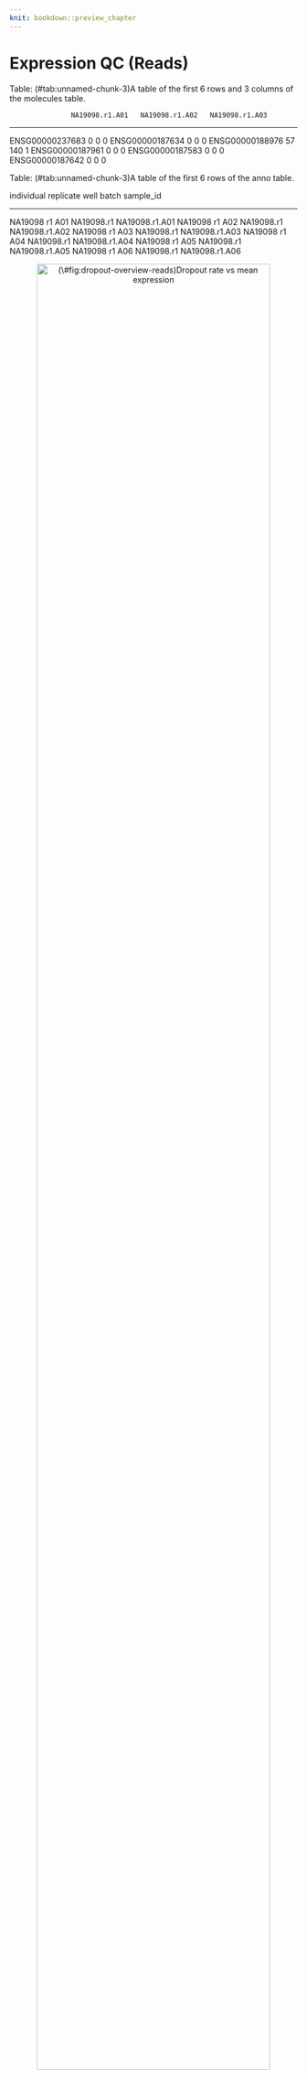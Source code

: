 ```yaml
---
knit: bookdown::preview_chapter
---
```


# Expression QC (Reads)






Table: (\#tab:unnamed-chunk-3)A table of the first 6 rows and 3 columns of the molecules table.

                   NA19098.r1.A01   NA19098.r1.A02   NA19098.r1.A03
----------------  ---------------  ---------------  ---------------
ENSG00000237683                 0                0                0
ENSG00000187634                 0                0                0
ENSG00000188976                57              140                1
ENSG00000187961                 0                0                0
ENSG00000187583                 0                0                0
ENSG00000187642                 0                0                0



Table: (\#tab:unnamed-chunk-3)A table of the first 6 rows of the anno table.

individual   replicate   well   batch        sample_id      
-----------  ----------  -----  -----------  ---------------
NA19098      r1          A01    NA19098.r1   NA19098.r1.A01 
NA19098      r1          A02    NA19098.r1   NA19098.r1.A02 
NA19098      r1          A03    NA19098.r1   NA19098.r1.A03 
NA19098      r1          A04    NA19098.r1   NA19098.r1.A04 
NA19098      r1          A05    NA19098.r1   NA19098.r1.A05 
NA19098      r1          A06    NA19098.r1   NA19098.r1.A06 









<div class="figure" style="text-align: center">
<img src="06-exprs-qc-reads_files/figure-html/dropout-overview-reads-1.png" alt="(\#fig:dropout-overview-reads)Dropout rate vs mean expression" width="90%" />
<p class="caption">(\#fig:dropout-overview-reads)Dropout rate vs mean expression</p>
</div>

<div class="figure" style="text-align: center">
<img src="06-exprs-qc-reads_files/figure-html/top50-gene-expr-reads-1.png" alt="(\#fig:top50-gene-expr-reads)Number of total counts consumed by the top 50 expressed genes" width="90%" />
<p class="caption">(\#fig:top50-gene-expr-reads)Number of total counts consumed by the top 50 expressed genes</p>
</div>




Table: (\#tab:unnamed-chunk-9)The number of genes removed by gene filter (FALSE)

filter_genes     Freq
-------------  ------
FALSE            2445
TRUE            16281

<div class="figure" style="text-align: center">
<img src="06-exprs-qc-reads_files/figure-html/total-counts-hist-reads-1.png" alt="(\#fig:total-counts-hist-reads)Histogram of library sizes for all cells" width="90%" />
<p class="caption">(\#fig:total-counts-hist-reads)Histogram of library sizes for all cells</p>
</div>




Table: (\#tab:unnamed-chunk-11)The number of cells removed by total counts filter (FALSE)

filter_by_total_counts    Freq
-----------------------  -----
FALSE                      180
TRUE                       684

<div class="figure" style="text-align: center">
<img src="06-exprs-qc-reads_files/figure-html/total-features-hist-reads-1.png" alt="(\#fig:total-features-hist-reads)Histogram of the number of detected genes in all cells" width="90%" />
<p class="caption">(\#fig:total-features-hist-reads)Histogram of the number of detected genes in all cells</p>
</div>




Table: (\#tab:unnamed-chunk-13)The number of cells removed by total features filter (FALSE)

filter_by_expr_features    Freq
------------------------  -----
FALSE                        16
TRUE                        848

<div class="figure" style="text-align: center">
<img src="06-exprs-qc-reads_files/figure-html/total-features-vs-counts-reads-1.png" alt="(\#fig:total-features-vs-counts-reads)Library size vs number of detected genes" width="90%" />
<p class="caption">(\#fig:total-features-vs-counts-reads)Library size vs number of detected genes</p>
</div>

<div class="figure" style="text-align: center">
<img src="06-exprs-qc-reads_files/figure-html/mt-vs-counts-reads-1.png" alt="(\#fig:mt-vs-counts-reads)Percentage of counts in MT genes" width="90%" />
<p class="caption">(\#fig:mt-vs-counts-reads)Percentage of counts in MT genes</p>
</div>

<div class="figure" style="text-align: center">
<img src="06-exprs-qc-reads_files/figure-html/ercc-vs-counts-reads-1.png" alt="(\#fig:ercc-vs-counts-reads)Percentage of counts in ERCCs" width="90%" />
<p class="caption">(\#fig:ercc-vs-counts-reads)Percentage of counts in ERCCs</p>
</div>




Table: (\#tab:unnamed-chunk-15)The number of cells removed by ERCC filter (FALSE)

filter_by_ERCC    Freq
---------------  -----
FALSE              103
TRUE               761




Table: (\#tab:unnamed-chunk-17)The number of cells removed by MT filter (FALSE)

filter_by_MT    Freq
-------------  -----
FALSE             18
TRUE             846




Table: (\#tab:unnamed-chunk-19)The number of cells removed by default filter (FALSE)

Var1     Freq
------  -----
FALSE      37
TRUE      827


```
## The following cells/samples are detected as outliers:
## NA19098.r1.B10
## NA19098.r1.D07
## NA19098.r1.E04
## NA19098.r1.F06
## NA19098.r1.H08
## NA19098.r1.H09
## NA19098.r2.A01
## NA19098.r2.A06
## NA19098.r2.A09
## NA19098.r2.A12
## NA19098.r2.B01
## NA19098.r2.B11
## NA19098.r2.B12
## NA19098.r2.C04
## NA19098.r2.C09
## NA19098.r2.D02
## NA19098.r2.D03
## NA19098.r2.D09
## NA19098.r2.E04
## NA19098.r2.E07
## NA19098.r2.F01
## NA19098.r2.F11
## NA19098.r2.G01
## NA19098.r2.G05
## NA19098.r2.G10
## NA19098.r2.H01
## NA19098.r2.H07
## NA19098.r2.H08
## NA19098.r2.H12
## NA19098.r3.A05
## NA19098.r3.A07
## NA19098.r3.B02
## NA19098.r3.C07
## NA19098.r3.E05
## NA19098.r3.E08
## NA19098.r3.E09
## NA19098.r3.F11
## NA19098.r3.F12
## NA19098.r3.G02
## NA19098.r3.G03
## NA19098.r3.G04
## NA19098.r3.G11
## NA19098.r3.G12
## NA19098.r3.H08
## NA19101.r1.A01
## NA19101.r1.A12
## NA19101.r1.B01
## NA19101.r1.B06
## NA19101.r1.E09
## NA19101.r1.E11
## NA19101.r1.F05
## NA19101.r1.F10
## NA19101.r1.G01
## NA19101.r1.G06
## NA19101.r1.H04
## NA19101.r1.H09
## NA19101.r2.A03
## NA19101.r2.C10
## NA19101.r2.E05
## NA19101.r2.F02
## NA19101.r2.H04
## NA19101.r2.H10
## NA19101.r3.A02
## NA19101.r3.A03
## NA19101.r3.A05
## NA19101.r3.A09
## NA19101.r3.B05
## NA19101.r3.C01
## NA19101.r3.C09
## NA19101.r3.C12
## NA19101.r3.D01
## NA19101.r3.D04
## NA19101.r3.D07
## NA19101.r3.D09
## NA19101.r3.E08
## NA19101.r3.F09
## NA19101.r3.G09
## NA19101.r3.H01
## NA19101.r3.H03
## NA19101.r3.H07
## NA19101.r3.H09
## NA19239.r1.F05
## NA19239.r1.G05
## NA19239.r2.B01
## NA19239.r2.B03
## NA19239.r2.B10
## NA19239.r2.B11
## NA19239.r2.C03
## NA19239.r2.C06
## NA19239.r2.C08
## NA19239.r2.D07
## NA19239.r2.D09
## NA19239.r2.E09
## NA19239.r2.F04
## NA19239.r2.F06
## NA19239.r2.F07
## NA19239.r2.F12
## NA19239.r2.G03
## NA19239.r2.G08
## NA19239.r2.H02
## NA19239.r2.H03
## NA19239.r2.H07
## NA19239.r3.A01
## NA19239.r3.B09
## NA19239.r3.C04
## NA19239.r3.C07
## NA19239.r3.E01
## NA19239.r3.E03
## NA19239.r3.E12
## NA19239.r3.H02
## NA19239.r3.H10
## Variables with highest loadings for PC1 and PC2:
## 
##                                            PC1         PC2
## ---------------------------------  -----------  ----------
## pct_counts_feature_controls          0.5057646   0.2473134
## pct_counts_top_100_features          0.4888852   0.2277068
## n_detected_feature_controls          0.0231277   0.6235516
## log10_counts_feature_controls       -0.1226860   0.6576822
## total_features                      -0.4655518   0.2219694
## log10_counts_endogenous_features    -0.5223679   0.1278782
```

<div class="figure" style="text-align: center">
<img src="06-exprs-qc-reads_files/figure-html/auto-cell-filt-reads-1.png" alt="(\#fig:auto-cell-filt-reads)PCA plot used for automatic detection of cell outliers" width="90%" />
<p class="caption">(\#fig:auto-cell-filt-reads)PCA plot used for automatic detection of cell outliers</p>
</div>


Table: (\#tab:unnamed-chunk-20)The number of cells removed by automatic filter (FALSE)

Var1     Freq
------  -----
FALSE     753
TRUE      111




Table: (\#tab:unnamed-chunk-22)The number of cells removed by manual filter (FALSE)

Var1     Freq
------  -----
FALSE     254
TRUE      610

<div class="figure" style="text-align: center">
<img src="06-exprs-qc-reads_files/figure-html/cell-filt-comp-reads-1.png" alt="(\#fig:cell-filt-comp-reads)Comparison of the default, automatic and manual cell filters" width="90%" />
<p class="caption">(\#fig:cell-filt-comp-reads)Comparison of the default, automatic and manual cell filters</p>
</div>


```
## Features  Samples 
##    16281      610
```



If you want to further check yourself you can download our [`reads`](http://genat.uk/bookdown-demo/blischak/reads.rds) object. If you followed the steps above it should be exactly the same as yours.
